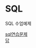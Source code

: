 # SQL
SQL 수업예제

[sql연습문제](https://github.com/ghkd7214/SQL/blob/master/SQL%EC%97%B0%EC%8A%B5%EB%AC%B8%EC%A0%9C.pdf)   
[답](https://github.com/ghkd7214/SQL/blob/master/4_SQL%20%EC%97%B0%EC%8A%B5%EB%AC%B8%EC%A0%9C.sql)
